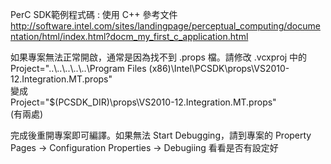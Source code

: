 PerC SDK範例程式碼 : 使用 C++
參考文件 http://software.intel.com/sites/landingpage/perceptual_computing/documentation/html/index.html?docm_my_first_c_application.html

如果專案無法正常開啟，通常是因為找不到 .props 檔。請修改 .vcxproj 中的 <br/>
Project="..\\..\\..\\..\\..\Program Files (x86)\Intel\PCSDK\props\VS2010-12.Integration.MT.props" <br/>
變成<br/>
Project="$(PCSDK_DIR)\props\VS2010-12.Integration.MT.props" <br/>
(有兩處)

完成後重開專案即可編譯。如果無法 Start Debugging，請到專案的 Property Pages -> Configuration Properties -> Debugiing 看看是否有設定好

